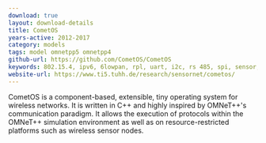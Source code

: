```yaml
---
download: true
layout: download-details
title: CometOS
years-active: 2012-2017
category: models
tags: model omnetpp5 omnetpp4
github-url: https://github.com/CometOS/CometOS
keywords: 802.15.4, ipv6, 6lowpan, rpl, uart, i2c, rs 485, spi, sensor, wsn, dsme, http, mis, routing, aodv, gpsr, wireless
website-url: https://www.ti5.tuhh.de/research/sensornet/cometos/
---
```


CometOS is a component-based, extensible, tiny operating system for wireless
networks. It is written in C++ and highly inspired by OMNeT++'s communication
paradigm. It allows the execution of protocols within the OMNeT++ simulation
environment as well as on resource-restricted platforms such as wireless sensor
nodes.
